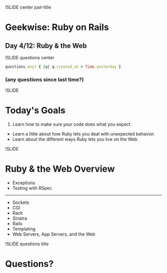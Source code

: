 !SLIDE center just-title
# Geekwise: Ruby on Rails

## Day 4/12: Ruby & the Web


!SLIDE questions center

```ruby
questions.any? { |q| q.created_at > Time.yesterday }
```

### (any questions since last time?)

!SLIDE
# Today's Goals

1. Learn how to make sure your code does what you expect.
+ Learn a little about how Ruby lets you deal with unexpected behavior.
+ Learn about the different ways Ruby lets you live on the Web.

!SLIDE
# Ruby & the Web Overview

* Exceptions
* Testing with RSpec

----

* Sockets
* CGI
* Rack
* Sinatra
* Rails
* Templating
* Web Servers, App Servers, and the Web

!SLIDE questions title
# Questions?
